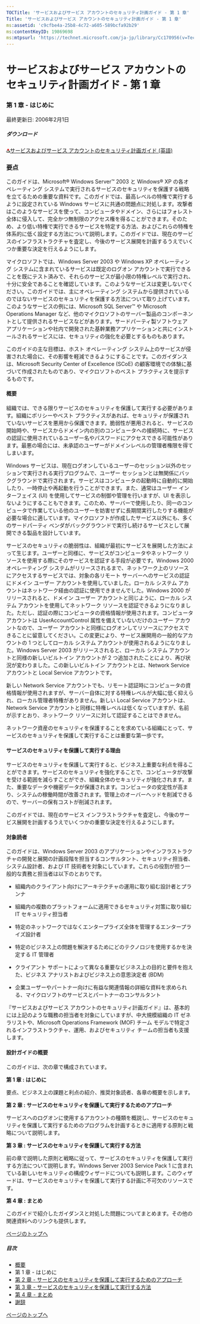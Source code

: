 ```yaml
---
TOCTitle: 'サービスおよびサービス アカウントのセキュリティ計画ガイド - 第 1 章'
Title: 'サービスおよびサービス アカウントのセキュリティ計画ガイド - 第 1 章'
ms:assetid: 'c9cfbe4a-25b8-4c72-a605-589bcfa92b29'
ms:contentKeyID: 19869698
ms:mtpsurl: 'https://technet.microsoft.com/ja-jp/library/Cc170956(v=TechNet.10)'
---
```


サービスおよびサービス アカウントのセキュリティ計画ガイド - 第 1 章
===================================================================

### 第 1 章 - はじめに

最終更新日: 2006年2月1日

##### ダウンロード

[![](images/Cc170956.icon_exe(ja-jp,TechNet.10).gif)サービスおよびサービス アカウントのセキュリティ計画ガイド (英語)](http://go.microsoft.com/fwlink/?linkid=41312)

### 要点

このガイドは、Microsoft® Windows Server™ 2003 と Windows® XP の各オペレーティング システムで実行されるサービスのセキュリティを保護する戦略を立てるための重要な資料です。このガイドでは、最高レベルの特権で実行するように設定されている Windows サービスに共通の問題点に対処します。攻撃者はこのようなサービスを使って、コンピュータやドメイン、さらにはフォレスト全体に侵入して、完全かつ無制限のアクセス権を得ることができます。そのため、より低い特権で実行できるサービスを特定する方法、およびこれらの特権を体系的に低く設定する方法について説明します。このガイドでは、現在のサービスのインフラストラクチャを査定し、今後のサービス展開を計画するうえでいくつか重要な決定を行えるようにします。

マイクロソフトでは、Windows Server 2003 や Windows XP オペレーティング システムに含まれているサービスは既定のログオン アカウントで実行できることを既にテスト済みで、それらのサービスが最小限の特権レベルで実行され、十分に安全であることを確認しています。このようなサービスは変更しないでください。このガイドでは、主にオペレーティング システムから提供されているのではないサービスのセキュリティを保護する方法について取り上げています。このようなサービスの例には、Microsoft SQL Server™ や Microsoft Operations Manager など、他のマイクロソフトのサーバー製品のコンポーネントとして提供されるサービスなどがあります。サードパーティ製ソフトウェア アプリケーションや社内で開発された基幹業務アプリケーションと共にインストールされるサービスには、セキュリティの強化を必要とするものもあります。

このガイドの主な目標は、ホスト オペレーティング システム上のサービスが侵害された場合に、その影響を軽減できるようにすることです。このガイダンスは、Microsoft Security Center of Excellence (SCoE) の顧客環境での体験に基づいて作成されたものであり、マイクロソフトのベスト プラクティスを提示するものです。

#### 概要

組織では、できる限りサービスのセキュリティを保護して実行する必要があります。組織にポリシーやベスト プラクティスがあれば、セキュリティが保護されていないサービスを悪用から保護できます。脆弱性が悪用されると、サービスの開始時や、サービスからドメイン内の別のコンピュータへの接続時に、サービスの認証に使用されているユーザー名やパスワードにアクセスできる可能性があります。最悪の場合には、未承認のユーザーがドメインレベルの管理者権限を得てしまいます。

Windows サービスは、現在ログオンしているユーザーのセッション以外のセッションで実行される実行プログラムで、ユーザー セッションとは無関係にバックグラウンドで実行されます。サービスはコンピュータの起動時に自動的に開始したり、一時停止や再起動を行うことができます。また、通常はユーザー インターフェイス (UI) を使用してサービスの制御や管理を行いますが、UI を表示しないようにすることもできます。このため、サーバーで使用したり、同一のコンピュータで作業している他のユーザーを妨害せずに長期間実行したりする機能が必要な場合に適しています。マイクロソフトが作成したサービス以外にも、多くのサードパーティ ベンダがバックグラウンドで実行し続けるサービスとして展開できる製品を設計しています。

サービスのセキュリティの脆弱性は、組織が最初にサービスを展開した方法によって生じます。ユーザーと同様に、サービスがコンピュータやネットワーク リソースを使用する際にそのサービスを認証する手段が必要です。Windows 2000 オペレーティング システムがリリースされるまで、ネットワーク上のリソースにアクセスするサービスでは、対象の各リモート サーバーへのサービスの認証にドメイン ユーザー アカウントを使用していました。ローカル システム アカウントはネットワーク経由の認証に使用できませんでした。Windows 2000 がリリースされると、ドメイン ユーザー アカウントと同じように、ローカル システム アカウントを使用してネットワーク リソースを認証できるようになりました。ただし、認証の際にコンピュータの資格情報が使用されます。コンピュータ アカウントは UserAccountControl 属性を備えていないだけのユーザー アカウントなので、ユーザー アカウントと同様にログオンしてリソースにアクセスできることに留意してください。この変更により、サービス展開用の一般的なアカウントの 1 つとしてローカル システム アカウントが使用されるようになりました。Windows Server 2003 がリリースされると、ローカル システム アカウントと同様の新しいビルトイン アカウントが 2 つ追加されたことにより、再び状況が変わりました。この新しいビルトイン アカウントとは、Network Service アカウントと Local Service アカウントです。

新しい Network Service アカウントでも、リモート認証時にコンピュータの資格情報が使用されますが、サーバー自体に対する特権レベルが大幅に低く抑えられ、ローカル管理者特権がありません。新しい Local Service アカウントは、Network Service アカウントと同様に特権レベルは低くなっていますが、名前が示すとおり、ネットワーク リソースに対して認証することはできません。

ネットワーク資産のセキュリティを保護することを求めている組織にとって、サービスのセキュリティを保護して実行することは重要な第一歩です。

#### サービスのセキュリティを保護して実行する理由

サービスのセキュリティを保護して実行すると、ビジネス上重要な利点を得ることができます。サービスのセキュリティを強化することで、コンピュータが攻撃を受ける範囲を減らすことができ、組織全体のセキュリティが強化されます。また、重要なデータや機密データが保護されます。コンピュータの安定性が高まり、システムの稼働時間が改善されます。管理上のオーバーヘッドを削減できるので、サーバーの保有コストが削減されます。

このガイドでは、現在のサービス インフラストラクチャを査定し、今後のサービス展開を計画するうえでいくつかの重要な決定を行えるようにします。

#### 対象読者

このガイドは、Windows Server 2003 のアプリケーションやインフラストラクチャの開発と展開の計画段階を担当するコンサルタント、セキュリティ担当者、システム設計者、および IT 技術者を対象にしています。これらの役割が担う一般的な責務と担当者は以下のとおりです。

-   組織内のクライアント向けにアーキテクチャの運用に取り組む設計者とプランナ

-   組織内の複数のプラットフォームに適用できるセキュリティ対策に取り組む IT セキュリティ担当者

-   特定のネットワークではなくエンタープライズ全体を管理するエンタープライズ設計者

-   特定のビジネス上の問題を解決するためにどのテクノロジを使用するかを決定する IT 管理者

-   クライアント サポートによって異なる重要なビジネス上の目的と要件を抱えた、ビジネス アナリストおよびビジネス上の意思決定者 (BDM)

-   企業ユーザーやパートナー向けに有益な関連情報の詳細な資料を求められる、マイクロソフトのサービスとパートナーのコンサルタント

『サービスおよびサービス アカウントのセキュリティ計画ガイド』は、基本的には上記のような職務の担当者を対象にしていますが、中大規模組織の IT ゼネラリストや、Microsoft Operations Framework (MOF) チーム モデルで特定されるインフラストラクチャ、運用、およびセキュリティ チームの担当者も支援します。

#### 設計ガイドの概要

このガイドは、次の章で構成されています。

**第 1 章 : はじめに**

要点、ビジネス上の課題と利点の紹介、推奨対象読者、各章の概要を示します。

**第 2 章 : サービスのセキュリティを保護して実行するためのアプローチ**

サービスへのログオンに使用するアカウントの種類を概説し、サービスのセキュリティを保護して実行するためのプログラムを計画するときに適用する原則と戦略について説明します。

**第 3 章 : サービスのセキュリティを保護して実行する方法**

前の章で説明した原則と戦略に従って、サービスのセキュリティを保護して実行する方法について説明します。Windows Server 2003 Service Pack 1 に含まれている新しいセキュリティの構成ウィザードについても説明します。このウィザードは、サービスのセキュリティを保護して実行する計画に不可欠のリソースです。

**第 4 章 : まとめ**

このガイドで紹介したガイダンスと対処した問題についてまとめます。その他の関連資料へのリンクも提供します。

[](#mainsection)[ページのトップへ](#mainsection)

##### 目次

-   [概要](https://technet.microsoft.com/ja-jp/library/551a769e-d7c1-41c2-8c2e-301350aedfbb(v=TechNet.10))
-   第 1 章 - はじめに
-   [第 2 章 - サービスのセキュリティを保護して実行するためのアプローチ](https://technet.microsoft.com/ja-jp/library/18300884-4cba-41c1-9811-9304b0478a8d(v=TechNet.10))
-   [第 3 章 - サービスのセキュリティを保護して実行する方法](https://technet.microsoft.com/ja-jp/library/2959b144-bcb1-4467-a469-33cdb957485c(v=TechNet.10))
-   [第 4 章 - まとめ](https://technet.microsoft.com/ja-jp/library/f6487e31-14a4-41a8-8203-cbcf5860da29(v=TechNet.10))
-   [謝辞](https://technet.microsoft.com/ja-jp/library/a51d9e63-b73d-4884-8248-a0379210e7b9(v=TechNet.10))

[](#mainsection)[ページのトップへ](#mainsection)
